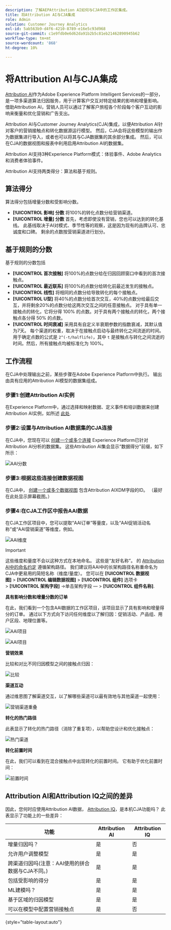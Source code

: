 ```yaml
---
description: 了解AEPAttribution AI如何与CJA中的工作区集成。
title: 将Attribution AI与CJA集成
role: Admin
solution: Customer Journey Analytics
exl-id: 5ab563b9-d4f6-4210-8789-e16e5c93d968
source-git-commit: c1e9fdb0e6d62da91b2b5c81eb21462890945b62
workflow-type: tm+mt
source-wordcount: '868'
ht-degree: 10%

---
```


# 将Attribution AI与CJA集成

[Attribution AI](https://experienceleague.adobe.com/docs/experience-platform/intelligent-services/attribution-ai/overview.html?lang=en)作为Adobe Experience Platform Intelligent Services的一部分，是一项多渠道算法归因服务，用于计算客户交互对特定结果的影响和增量影响。 借助Attribution AI，营销人员可以通过了解客户旅程各个阶段每个客户互动的影响来衡量和优化营销和广告支出。

Attribution AI与Customer Journey Analytics(CJA)集成，以便Attribution AI针对客户的营销接触点和转化数据源运行模型。 然后，CJA会将这些模型的输出作为数据集进行导入，或者也可以将其与CJA数据集的其余部分集成。 然后，可以在CJA的数据视图和报表中利用启用Attribution AI的数据集。

Attribution AI支持3种Experience Platform模式：体验事件、Adobe Analytics和消费者体验事件。

Attribution AI支持两类得分：算法和基于规则。

## 算法得分

算法得分包括增量分数和受影响分数。

* **[!UICONTROL 影响] 分数** 将100%的转化点数分给营销渠道。
* **[!UICONTROL 增量] 分数** 首先，考虑即使没有营销，您也可以达到的转化基线。 此基线取决于AI对模式、季节性等的观察，这是因为现有的品牌认可、忠诚度和口碑。 剩余的点数按营销渠道进行划分。

## 基于规则的分数

基于规则的分数包括

* **[!UICONTROL 首次接触]** 将100%的点数分给在归因回顾窗口中看到的首次接触点。
* **[!UICONTROL 最近联系]** 将100%的点数分给转化前最近发生的接触点。
* **[!UICONTROL 线性]** 将相同的点数分给导致转化的每个接触点。
* **[!UICONTROL U型]** 将40%的点数分给首次交互，40%的点数分给最后交互，并将剩余20%的点数分给这两次交互之间的任意接触点。 对于具有单一接触点的转化，它将分得 100% 的点数。对于具有两个接触点的转化，两个接触点各分得 50% 的点数。
* **[!UICONTROL 时间衰减]** 采用具有自定义半衰期参数的指数衰减，其默认值为7天。 每个渠道的权重，取决于在接触点启动与最终转化之间流逝的时间。用于确定点数的公式是 `2^(-t/halflife)`，其中 `t` 是接触点与转化之间流逝的时间。然后，所有接触点均被标准化为 100%。

## 工作流程

在CJA中处理输出之前，某些步骤在Adobe Experience Platform中执行。 输出由具有应用的Attribution AI模型的数据集组成。

### 步骤1:创建Attribution AI实例

在Experience Platform中，通过选择和映射数据、定义事件和培训数据来创建Attribution AI实例，如所述 [此处](https://experienceleague.adobe.com/docs/experience-platform/intelligent-services/attribution-ai/user-guide.html).

### 步骤2:设置与Attribution AI数据集的CJA连接

在CJA中，您现在可以 [创建一个或多个连接](/help/connections/create-connection.md) Experience Platform已针对Attribution AI分析的数据集。 这些Attribution AI集会显示“数据得分”前缀，如下所示：

![AAI分数](assets/aai-scores.png)

### 步骤3:根据这些连接创建数据视图

在CJA中， [创建一个或多个数据视图](/help/data-views/create-dataview.md) 包含Attribution AIXDM字段的ID。 （最好在此处显示屏幕截图。）

### 步骤4:在CJA工作区中报告AAI数据

在CJA工作区项目中，您可以提取“AAI订单”等量度，以及“AAI促销活动名称”或“AAI营销渠道”等维度，例如。

![AAI维度](assets/aai-dims.png)

>[!IMPORTANT]
>
>这些维度和量度不会以这种方式在本地命名。 这些是“友好名称”。 的 [Attribution AI中的命名约定](https://experienceleague.adobe.com/docs/experience-platform/intelligent-services/attribution-ai/input-output.html?lang=en#attribution-ai-output-data) 遵循架构路径。 我们建议将AAI中的长架构路径名称重命名为CJA中更易用的简短名称（维度/量度）。 您可以在 **[!UICONTROL 数据视图]** > **[!UICONTROL 编辑数据视图]** > **[!UICONTROL 组件]** 选项卡> **[!UICONTROL 架构字段]** ->单击架构字段 — > **[!UICONTROL 组件名称]**.


**具有影响分数和增量分数的订单**

在此，我们看到一个包含AAI数据的工作区项目，该项目显示了具有影响和增量得分的订单。 通过以下方式向下访问任何维度以了解归因：促销活动、产品组、用户区段、地理位置等。

![AAI项目](assets/aai-project.png)

![AAI项目](assets/aai-project2.png)

**营销效果**

比较和对比不同归因模型之间的接触点归因：

![比较](assets/compare.png)

**渠道互动**

通过维恩图了解渠道交互，以了解哪些渠道可以最有效地与其他渠道一起使用：

![营销渠道重叠](assets/mc-overlap.png)

**转化的热门路径**

此表显示了转化的热门路径（消除了重复项），以帮助您设计和优化接触点：

![热门渠道](assets/top-channels.png)

**转化前置时间**

在此，我们可以看到在混合接触点中出现转化的前置时间。 它有助于优化前置时间：

![前置时间](assets/lead-time.png)

## Attribution AI和Attribution IQ之间的差异

因此，您何时应使用Attribution AI数据， [Attribution IQ](/help/analysis-workspace/attribution/overview.md)，是本机CJA功能吗？ 此表显示了功能上的一些差异：

| 功能 | Attribution AI | Attribution IQ |
| --- | --- | --- |
| 增量归因吗？ | 是 | 否 |
| 允许用户调整模型 | 是 | 是 |
| 跨渠道归因吗(注意：AAI使用的拼合数据与CJA不同。) | 是 | 是 |
| 包括受影响的得分 | 是 | 是 |
| ML建模吗？ | 是 | 是 |
| 基于区域的归因模型 | 是 | 是 |
| 可以在模型中配置营销接触点 | 是 | 否 |

{style=&quot;table-layout:auto&quot;}
